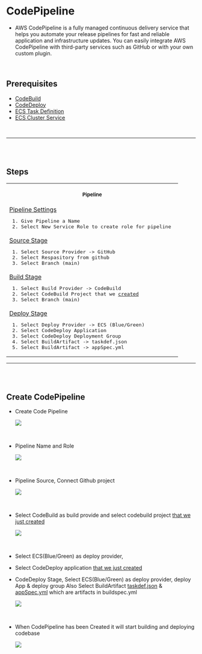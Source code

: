 # CodePipeline
- AWS CodePipeline is a fully managed continuous delivery service that helps you automate your release pipelines for fast and reliable application and infrastructure updates. You can easily integrate AWS CodePipeline with third-party services such as GitHub or with your own custom plugin.

<br/>

## Prerequisites
  - [CodeBuild](https://github.com/cyber-netics/testX/blob/main/.assets/codebuild/codebuild.md#aws-codebuild)
  - [CodeDeploy](https://github.com/cyber-netics/testX/blob/main/.assets/codedeploy/codedeploy.md#codedeploy)
  - [ECS Task Definition](https://github.com/cyber-netics/testX/blob/main/.assets/ecs/ecstaskdef.md#ecs-task-definition)
  - [ECS Cluster Service](https://github.com/cyber-netics/testX/blob/main/.assets/ecs/ecscluster.md#create-cluster)

<br/>

---

<br/>
<br/>

## Steps
<table align="center">
  <tr>
    <th align="center">
      <img width="441" height="1" />
      <p>
        <small>Pipeline</small>
      </p>
    </th>
  </tr>
  <tr>
    <td>
      <a
        href="https://github.com/cyber-netics/testX/blob/main/.assets/ecs/images/ecs-cluster-service-config.png"
        >Pipeline Settings</a
      >
      <pre> 1. Give Pipeline a Name <br/> 2. Select New Service Role to create role for pipeline</pre>
    </td>
  </tr>
  <tr>
    <td>
      <a
        href="https://github.com/cyber-netics/testX/blob/main/.assets/ecs/images/ecs-cluster-service-config.png"
        >Source Stage</a
      >
      <pre> 1. Select Source Provider -> GitHub <br/> 2. Select Respasitory from github <br/> 3. Select Branch (main) </pre>
    </td>
  </tr>
  <tr>
    <td>
      <a
        href="https://github.com/cyber-netics/testX/blob/main/.assets/ecs/images/ecs-cluster-service-config.png"
        >Build Stage</a
      >
      <pre> 1. Select Build Provider -> CodeBuild <br/> 2. Select CodeBuild Project that we <a href="https://github.com/cyber-netics/testX/blob/main/.assets/codebuild/codebuild.md#create-codebuild">created</a> <br/> 3. Select Branch (main) </pre>
    </td>
  </tr>
  <tr>
    <td>
      <a
        href="https://github.com/cyber-netics/testX/blob/main/.assets/ecs/images/ecs-cluster-service-config.png"
        >Deploy Stage</a
      >
      <pre> 1. Select Deploy Provider -> ECS (Blue/Green) <br/> 2. Select CodeDeploy Application <br/> 3. Select CodeDeploy Deployment Group <br/> 4. Select BuildArtifact -> taskdef.json  <br/> 5. Select BuildArtifact -> appSpec.yml</pre>
    </td>
  </tr>
</table>

---

<br/>
<br/>

## Create CodePipeline
- Create Code Pipeline
  <p>
    <img src="https://github.com/cyber-netics/testX/blob/tests/.assets/codepipeline/images/pipeline-create-pipeline.png"/>
  </p>

<br/>

- Pipeline Name and Role
  <p>
    <img src="https://github.com/cyber-netics/testX/blob/tests/.assets/codepipeline/images/pipeline-settings.png"/>
  </p>

<br/>

- Pipeline Source, Connect Github project
  <p>
    <img src="https://github.com/cyber-netics/testX/blob/tests/.assets/codepipeline/images/pipeline-soruce.png"/>
  </p>

<br/>

- Select CodeBuild as build provide and select codebuild project [that we just created](https://github.com/cyber-netics/testX/blob/tests/.assets/codebuild/codebuild.md)
  <p>
    <img src="https://github.com/cyber-netics/testX/blob/tests/.assets/codepipeline/images/pipeline-build-stage.png"/>
  </p>
  
<br/>

- Select ECS(Blue/Green) as deploy provider, 
- Select CodeDeploy application [that we just created](https://github.com/cyber-netics/testX/blob/tests/.assets/codedeploy/codedeploy.md)

- CodeDeploy Stage, Select ECS(Blue/Green) as deploy provider, deploy App & deploy group
  Also Select BuildArtifact [taskdef.json](https://github.com/cyber-netics/testX/blob/main/.assets/artifacts/taskdefjson.md) & [appSpec.yml](https://github.com/cyber-netics/testX/blob/main/.assets/artifacts/appSpecyml) which are artifacts in buildspec.yml

  <p>
    <img src="https://github.com/cyber-netics/testX/blob/main/.assets/codepipeline/images/pipeline-codedeploy-stage.png"/>
  </p>

<br/>

- When CodePipeline has been Created it will start building and deploying codebase
  <p>
    <img src="https://github.com/cyber-netics/testX/blob/main/.assets/codepipeline/images/pipeline-porcess-start.png"/>
  </p>
